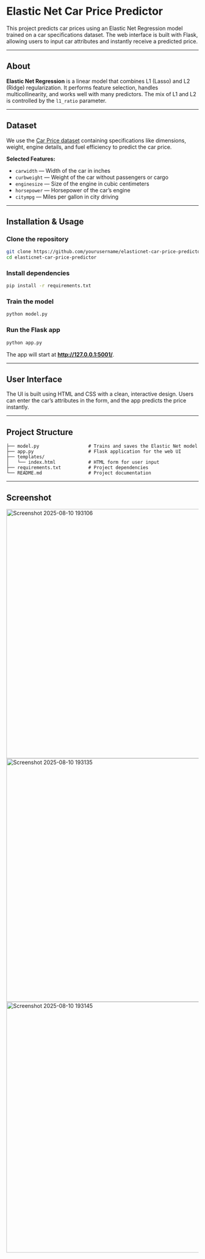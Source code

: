 #  Elastic Net Car Price Predictor

This project predicts car prices using an Elastic Net Regression model trained on a car specifications dataset. The web interface is built with Flask, allowing users to input car attributes and instantly receive a predicted price.

---

##  About
**Elastic Net Regression** is a linear model that combines L1 (Lasso) and L2 (Ridge) regularization. It performs feature selection, handles multicollinearity, and works well with many predictors. The mix of L1 and L2 is controlled by the `l1_ratio` parameter.

---

##  Dataset
We use the [Car Price dataset](https://raw.githubusercontent.com/amankharwal/Website-data/master/CarPrice.csv) containing specifications like dimensions, weight, engine details, and fuel efficiency to predict the car price.

**Selected Features:**
- `carwidth` — Width of the car in inches
- `curbweight` — Weight of the car without passengers or cargo
- `enginesize` — Size of the engine in cubic centimeters
- `horsepower` — Horsepower of the car’s engine
- `citympg` — Miles per gallon in city driving

---

##  Installation & Usage

###  Clone the repository
```bash
git clone https://github.com/yourusername/elasticnet-car-price-predictor.git
cd elasticnet-car-price-predictor
```

### Install dependencies
```bash
pip install -r requirements.txt
```

###  Train the model
```bash
python model.py
```

### Run the Flask app
```bash
python app.py
```
The app will start at **http://127.0.0.1:5001/**.

---

##  User Interface
The UI is built using HTML and CSS with a clean, interactive design. Users can enter the car’s attributes in the form, and the app predicts the price instantly.

---

##  Project Structure
```
├── model.py                  # Trains and saves the Elastic Net model
├── app.py                    # Flask application for the web UI
├── templates/
│   └── index.html            # HTML form for user input
├── requirements.txt          # Project dependencies
└── README.md                 # Project documentation
```

---

##  Screenshot
<img width="1366" height="651" alt="Screenshot 2025-08-10 193106" src="https://github.com/user-attachments/assets/1a1a4dea-7fbd-4ab6-aa79-a3f958efe9a1" />
<img width="1366" height="636" alt="Screenshot 2025-08-10 193135" src="https://github.com/user-attachments/assets/fe62dbc9-e607-4f21-9c0d-af4cfc62342a" />
<img width="1366" height="655" alt="Screenshot 2025-08-10 193145" src="https://github.com/user-attachments/assets/d5ed9d05-92ed-40aa-93c3-d7da2914e9a2" />
